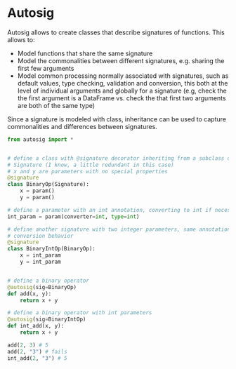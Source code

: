 # Autosig

Autosig allows to create classes that describe signatures of functions.
This allows to:
  - Model functions that share the same signature
  - Model the commonalities between different signatures, e.g. sharing the first few arguments
  - Model common processing normally associated with signatures, such as default values, type checking, validation and conversion, this both at the level of individual arguments and globally for a signature (e.g, check the the first argument is a DataFrame vs. check the that first two arguments are both of the same type)

Since a signature is modeled with class, inheritance can be used to capture commonalities and differences between signatures.


```python
from autosig import *


# define a class with @signature decorator inheriting from a subclass of
# Signature (I know, a little redundant in this case)
# x and y are parameters with no special properties
@signature
class BinaryOp(Signature):
    x = param()
    y = param()

# define a parameter with an int annotation, converting to int if necessary)
int_param = param(converter=int, type=int)

# define another signature with two integer parameters, same annotation and
# conversion behavior
@signature
class BinaryIntOp(BinaryOp):
    x = int_param
    y = int_param


# define a binary operator
@autosig(sig=BinaryOp)
def add(x, y):
    return x + y

# define a binary operator with int parameters
@autosig(sig=BinaryIntOp)
def int_add(x, y):
    return x + y

add(2, 3) # 5
add(2, "3") # fails
int_add(2, "3") # 5

```
